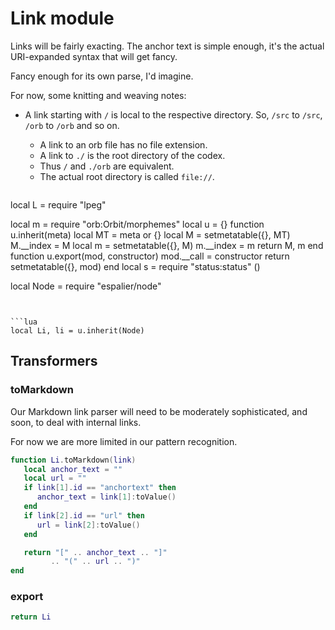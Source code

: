 # Link module

Links will be fairly exacting\. The anchor text is simple enough, it's
the actual URI\-expanded syntax that will get fancy\.

Fancy enough for its own parse, I'd imagine\.

For now, some knitting and weaving notes:

  -  A link starting with `/` is local to the respective directory\.
           So, `/src` to `/src`, `/orb` to `/orb` and so on\.
        -  A link to an orb file has no file extension\.
        -  A link to `./` is the root directory of the codex\.
        -  Thus `/` and `./orb` are equivalent\.
        -  The actual root directory is called `file://`\.
      
      ```lua
local L = require "lpeg"

local m = require "orb:Orbit/morphemes"
local u = {}
function u.inherit(meta)
  local MT = meta or {}
  local M = setmetatable({}, MT)
  M.__index = M
  local m = setmetatable({}, M)
  m.__index = m
  return M, m
end
function u.export(mod, constructor)
  mod.__call = constructor
  return setmetatable({}, mod)
end
local s = require "status:status" ()

local Node = require "espalier/node"
```


```lua
local Li, li = u.inherit(Node)
```

## Transformers


### toMarkdown

  Our Markdown link parser will need to be moderately sophisticated,
and soon, to deal with internal links\.

For now we are more limited in our pattern recognition\.

```lua
function Li.toMarkdown(link)
   local anchor_text = ""
   local url = ""
   if link[1].id == "anchortext" then
      anchor_text = link[1]:toValue()
   end
   if link[2].id == "url" then
      url = link[2]:toValue()
   end

   return "[" .. anchor_text .. "]"
         .. "(" .. url .. ")"
end
```


### export

```lua
return Li
```
